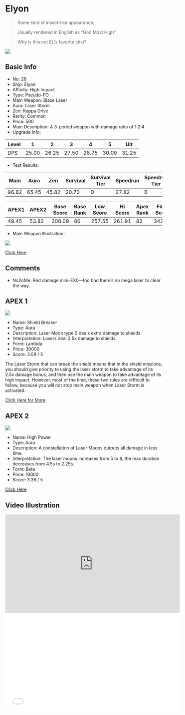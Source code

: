 # Elyon

> Some kind of insect-like appearance.

> Usually rendered in English as "God Most High"

> Why is this not EL's favorite ship?

<img src="/ships/ship_26.png" style={{zoom:1}}/>

## Basic Info

- No: 26
- Ship: Elyon
- Affinity: High Impact
- Type: Pseudo-FO
- Main Weapon: Blaze Laser
- Aura: Laser Storm
- Zen: Kappa Drive
- Rarity: Common
- Price: 500
- Main Description: A 3-period weapon with damage ratio of 1:2:4.
- Upgrade Info: 

| Level | 1 | 2 | 3 | 4 | 5 | Ult |
|--|--|--|--|--|--|--|
| DPS | 25.00 | 26.25 | 27.50 | 28.75 | 30.00 | 31.25 |

- Test Results: 

| Main | Aura | Zen | Survival | Survival Tier | Speedrun | Speedrun Tier | Fun | Fun Tier |
|--|--|--|--|--|--|--|--|--|
| 96.82 | 65.45 | 45.82 | 20.73 | D | 27.82 | B | 31.64 | B |

| APEX1 | APEX2 | Base Score | Base Rank | Low Score | Hi Score | Apex Rank | Final Score | FinalRank |
|--|--|--|--|--|--|--|--|--|
| 49.45 | 53.82 | 208.09 | 86 | 257.55 | 261.91 | 82 | 342.09 | 82 |

- Main Weapon Illustration:

<img src="/illustration/main_26.gif" style={{zoom:1}}/>

[Click Here](https://gamefaqs.gamespot.com/iphone/193681-phoenix-ii/faqs/76704/ship-details-part-3#elyon)

## Comments

- No2oMe: Red damage mini-EX0—too bad there’s no mega laser to clear the way.

## APEX 1

<img src="/ships/ship_26_apex_1.png" style={{zoom:1}}/>

- Name: Shield Breaker
- Type: Aura
- Description: Laser Moon type S deals extra damage to shields.
- Interpretation: Lasers deal 2.5x damage to shields.
- Form: Lambda
- Price: 30000
- Score: 3.09 / 5

The Laser Storm that can break the shield means that in the shield missions, you should give priority to using the laser storm to take advantage of its 2.5x damage bonus, and then use the main weapon to take advantage of its high impact. However, most of the time, these two rules are difficult to follow, because you will not stop main weapon when Laser Storm is activated.

[Click Here for More](https://gamefaqs.gamespot.com/iphone/193681-phoenix-ii/faqs/76704/ship-details-part-3#lambda-ls-shield-breaker-c30000)

## APEX 2

<img src="/ships/ship_26_apex_2.png" style={{zoom:1}}/>

- Name: High Power
- Type: Aura
- Description: A constellation of Laser Moons outputs all damage in less time.
- Interpretation: The laser moons increases from 5 to 8, the max duration decreases from 4.5s to 2.25s.
- Form: Beta
- Price: 10000
- Score: 3.36 / 5

[Click Here](https://gamefaqs.gamespot.com/iphone/193681-phoenix-ii/faqs/76704/ship-details-part-3#beta-ls-high-power-c10000)

## Video Illustration

<iframe width="560" height="315" src="https://www.youtube.com/embed/AhoCrxrKByQ?si=vFco9PQ1I1vWGSl9" title="YouTube video player" frameborder="0" allow="accelerometer; autoplay; clipboard-write; encrypted-media; gyroscope; picture-in-picture; web-share" referrerpolicy="strict-origin-when-cross-origin" allowfullscreen></iframe>

<br/>

<iframe width="560" height="315" src="//player.bilibili.com/player.html?aid=1851634491&bvid=BV1pW421c7CG&cid=1466273908&p=1&autoplay=false" scrolling="no" border="0" frameborder="no" allow="accelerometer; autoplay; clipboard-write; encrypted-media; gyroscope; picture-in-picture; web-share" framespacing="0" allowfullscreen="true"> </iframe>
